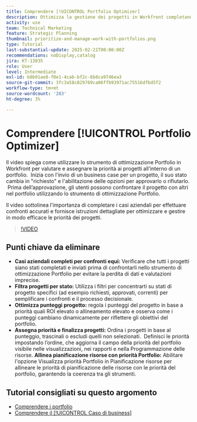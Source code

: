 ```yaml
---
title: Comprendere [!UICONTROL Portfolio Optimizer]
description: Ottimizza la gestione dei progetti in Workfront completando i casi aziendali per confronti equi, filtrando i progetti in base allo stato, regolando i punteggi in modo dinamico, assegnando priorità ai progetti in modo efficace e allineando la pianificazione delle risorse con gli obiettivi del portfolio.
activity: use
team: Technical Marketing
feature: Strategic Planning
thumbnail: prioritize-and-manage-work-with-portfolios.png
type: Tutorial
last-substantial-update: 2025-02-21T00:00:00Z
recommendations: noDisplay,catalog
jira: KT-13835
role: User
level: Intermediate
exl-id: b8b91ae8-f0e1-4cab-bf2c-6b8ca9746ea3
source-git-commit: 3fc3a58c829769ca06ffb93971ac75516dfbd5f2
workflow-type: tm+mt
source-wordcount: '283'
ht-degree: 3%

---
```


# Comprendere [!UICONTROL Portfolio Optimizer]

Il video spiega come utilizzare lo strumento di ottimizzazione Portfolio in Workfront per valutare e assegnare la priorità ai progetti all’interno di un portfolio. &#x200B; Inizia con l&#39;invio di un business case per un progetto, il suo stato cambia in &quot;richiesto&quot; e l&#39;abilitazione delle opzioni per approvarlo o rifiutarlo. &#x200B; Prima dell’approvazione, gli utenti possono confrontare il progetto con altri nel portfolio utilizzando lo strumento di ottimizzazione Portfolio. &#x200B;

Il video sottolinea l&#39;importanza di completare i casi aziendali per effettuare confronti accurati e fornisce istruzioni dettagliate per ottimizzare e gestire in modo efficace le priorità dei progetti. &#x200B;

>[!VIDEO](https://video.tv.adobe.com/v/3446283/?quality=12&learn=on&enablevpops&captions=ita)

## Punti chiave da eliminare

* **Casi aziendali completi per confronti equi:** Verificare che tutti i progetti siano stati completati e inviati prima di confrontarli nello strumento di ottimizzazione Portfolio per evitare la perdita di dati e valutazioni imprecise. &#x200B;
* **Filtra progetti per stato:** Utilizza i filtri per concentrarti su stati di progetto specifici (ad esempio richiesti, approvati, correnti) per semplificare i confronti e il processo decisionale. &#x200B;
* **Ottimizza punteggi progetto:** regola i punteggi del progetto in base a priorità quali ROI elevato o allineamento elevato e osserva come i punteggi cambiano dinamicamente per riflettere gli obiettivi del portfolio. &#x200B;
* **Assegna priorità e finalizza progetti:** Ordina i progetti in base al punteggio, trascinali o escludi quelli non selezionati. &#x200B; Definisci le priorità impostando l’ordine, che aggiorna il campo della priorità del portfolio visibile nelle visualizzazioni, nei rapporti e nella Programmazione delle risorse. &#x200B;**Allinea pianificazione risorse con priorità Portfolio:** Abilitare l&#39;opzione Visualizza priorità Portfolio in Pianificazione risorse per allineare le priorità di pianificazione delle risorse con le priorità del portfolio, garantendo la coerenza tra gli strumenti. &#x200B;


## Tutorial consigliati su questo argomento

* [Comprendere i portfolio](/help/portfolios-and-programs/overview-of-adobe-workfront-portfolios.md)
* [Comprendere il [!UICONTROL Caso di business]](/help/portfolios-and-programs/introduction-to-the-business-case.md)
